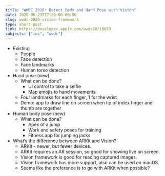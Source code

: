 ```yaml
---
title: "WWDC 2020: Detect Body and Hand Pose with Vision"
date: 2020-06-23T17:30:00-00:00
slug: wwdc-2020-vision-framework
type: short-post
link: https://developer.apple.com/wwdc20/10653
subjects: ["ios", "wwdc"]
---
```


* Existing
    * People
    * Face detection
    * Face landmarks
    * Human torso detection
* Hand pose (new)
    * What can be done?
        * UI control to take a selfie
        * Map emojis to hand movements
    * Four landmarks for each finger, 1 for the wrist
    * Demo: app to draw line on screen when tip of index finger and thumb are together
* Human body pose (new)
    * What can be done?
        * Apex of a jump
        * Work and safety poses for training
        * Fitness app for jumping jacks
* What’s the difference between ARKit and Vision? 
    * ARKit - newer, but fewer devices.
    * ARKit requires an AR session, so good for showing live on screen.
    * Vision framework is good for reading captured images.
    * Vision framework has more support, also can be used on macOS.
    * Seems like the preference is to go with ARKit when possible?